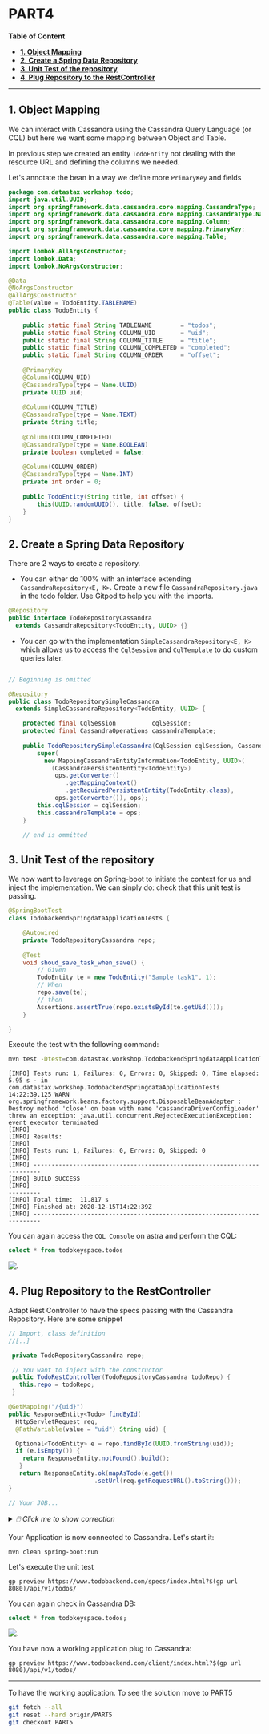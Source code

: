 # PART4

**Table of Content**
- **[1. Object Mapping](#1-object-mapping)**
- **[2. Create a Spring Data Repository](#2-create-a-spring-data-repository)**
- **[3. Unit Test of the repository](#3-unit-test-of-the-repository)**
- **[4. Plug Repository to the RestController](#4-plug-repository-to-the-restcontroller)**

---

## 1. Object Mapping

We can interact with Cassandra using the Cassandra Query Language (or CQL) but here we want some mapping between Object and Table.

In previous step we created an entity `TodoEntity` not dealing with the resource URL and defining the columns we needed.

Let's annotate the bean in a way we define more `PrimaryKey` and fields

```java
package com.datastax.workshop.todo;
import java.util.UUID;
import org.springframework.data.cassandra.core.mapping.CassandraType;
import org.springframework.data.cassandra.core.mapping.CassandraType.Name;
import org.springframework.data.cassandra.core.mapping.Column;
import org.springframework.data.cassandra.core.mapping.PrimaryKey;
import org.springframework.data.cassandra.core.mapping.Table;

import lombok.AllArgsConstructor;
import lombok.Data;
import lombok.NoArgsConstructor;

@Data
@NoArgsConstructor
@AllArgsConstructor
@Table(value = TodoEntity.TABLENAME)
public class TodoEntity {
    
    public static final String TABLENAME        = "todos";
    public static final String COLUMN_UID       = "uid";
    public static final String COLUMN_TITLE     = "title";
    public static final String COLUMN_COMPLETED = "completed";
    public static final String COLUMN_ORDER     = "offset";
    
    @PrimaryKey
    @Column(COLUMN_UID)
    @CassandraType(type = Name.UUID)
    private UUID uid;
    
    @Column(COLUMN_TITLE)
    @CassandraType(type = Name.TEXT)
    private String title;
    
    @Column(COLUMN_COMPLETED)
    @CassandraType(type = Name.BOOLEAN)
    private boolean completed = false;
    
    @Column(COLUMN_ORDER)
    @CassandraType(type = Name.INT)
    private int order = 0;
    
    public TodoEntity(String title, int offset) {
        this(UUID.randomUUID(), title, false, offset);
    }
}
```    

## 2. Create a Spring Data Repository

There are 2 ways to create a repository. 

- You can either do 100% with an interface extending `CassandraRepository<E, K>`. Create a new file `CassandraRepository.java` in the todo folder. Use Gitpod to help you with the imports.

```java
@Repository
public interface TodoRepositoryCassandra 
  extends CassandraRepository<TodoEntity, UUID> {}
```

- You can go with the implementation `SimpleCassandraRepository<E, K>` which allows us to access the `CqlSession` and `CqlTemplate` to do custom queries later.

```java

// Beginning is omitted

@Repository
public class TodoRepositorySimpleCassandra 
  extends SimpleCassandraRepository<TodoEntity, UUID> {

    protected final CqlSession          cqlSession;
    protected final CassandraOperations cassandraTemplate;
    
    public TodoRepositorySimpleCassandra(CqlSession cqlSession, CassandraOperations ops) {
        super(
          new MappingCassandraEntityInformation<TodoEntity, UUID>(
            (CassandraPersistentEntity<TodoEntity>) 
             ops.getConverter()
                .getMappingContext()
                .getRequiredPersistentEntity(TodoEntity.class), 
             ops.getConverter()), ops);
        this.cqlSession = cqlSession;
        this.cassandraTemplate = ops;
    }

    // end is ommitted
```

## 3. Unit Test of the repository

We now want to leverage on Spring-boot to initiate the context for us and inject the implementation. We can sinply do: check that this unit test is passing.

```java
@SpringBootTest
class TodobackendSpringdataApplicationTests {

    @Autowired
    private TodoRepositoryCassandra repo;
    
	@Test
	void shoud_save_task_when_save() {
	    // Given
	    TodoEntity te = new TodoEntity("Sample task1", 1);
	    // When
	    repo.save(te);
	    // then
	    Assertions.assertTrue(repo.existsById(te.getUid()));
	}

}
```

Execute the test with the following command:
```bash
mvn test -Dtest=com.datastax.workshop.TodobackendSpringdataApplicationTests#shoud_save_task_when_save
```

```
[INFO] Tests run: 1, Failures: 0, Errors: 0, Skipped: 0, Time elapsed: 5.95 s - in com.datastax.workshop.TodobackendSpringdataApplicationTests
14:22:39.125 WARN  org.springframework.beans.factory.support.DisposableBeanAdapter : Destroy method 'close' on bean with name 'cassandraDriverConfigLoader' threw an exception: java.util.concurrent.RejectedExecutionException: event executor terminated
[INFO] 
[INFO] Results:
[INFO] 
[INFO] Tests run: 1, Failures: 0, Errors: 0, Skipped: 0
[INFO] 
[INFO] ------------------------------------------------------------------------
[INFO] BUILD SUCCESS
[INFO] ------------------------------------------------------------------------
[INFO] Total time:  11.817 s
[INFO] Finished at: 2020-12-15T14:22:39Z
[INFO] ------------------------------------------------------------------------
```

You can again access the `CQL Console` on astra and perform the CQL:

```sql
select * from todokeyspace.todos
```

![.](https://github.com/DataStax-Academy/workshop-spring-data-cassandra/raw/PART4/images/astra-cqlconsole-select.png?raw=true)

## 4. Plug Repository to the RestController

Adapt Rest Controller to have the specs passing with the Cassandra Repository. Here are some snippet

```java
// Import, class definition
//[..]

 private TodoRepositoryCassandra repo;

 // You want to inject with the constructor
 public TodoRestController(TodoRepositoryCassandra todoRepo) {
   this.repo = todoRepo;
 }

@GetMapping("/{uid}")
public ResponseEntity<Todo> findById(
  HttpServletRequest req, 
  @PathVariable(value = "uid") String uid) {

  Optional<TodoEntity> e = repo.findById(UUID.fromString(uid));
  if (e.isEmpty()) {
    return ResponseEntity.notFound().build();
   }
   return ResponseEntity.ok(mapAsTodo(e.get())
                        .setUrl(req.getRequestURL().toString()));
}

// Your JOB...

```
<details><summary><i>🖱️ Click me to show correction</i></summary><br/><a href="https://github.com/DataStax-Academy/workshop-spring-data-cassandra/blob/PART5/todobackend-springdata/src/main/java/com/datastax/workshop/todo/Todo.java"><li>Todo.java</a><a href="https://github.com/DataStax-Academy/workshop-spring-data-cassandra/blob/PART5/todobackend-springdata/src/main/java/com/datastax/workshop/todo/TodoEntity.java"><li>TodoEntity.java</a><br/><a href="https://github.com/DataStax-Academy/workshop-spring-data-cassandra/blob/PART5/todobackend-springdata/src/main/java/com/datastax/workshop/todo/TodoRestController.java"><li>TodoRestController.java</a><br/></details>


Your Application is now connected to Cassandra. Let's start it:

```
mvn clean spring-boot:run
```

Let's execute the unit test
```
gp preview https://www.todobackend.com/specs/index.html?$(gp url 8080)/api/v1/todos/
```

You can again check in Cassandra DB:

```sql
select * from todokeyspace.todos;
```

![.](https://github.com/DataStax-Academy/workshop-spring-data-cassandra/raw/PART4/images/astra-cqlconsole-select-2.png?raw=true)

You have now a working application plug to Cassandra:
```
gp preview https://www.todobackend.com/client/index.html?$(gp url 8080)/api/v1/todos/
```

--- 
To have the working application. To see the solution move to PART5

```bash
git fetch --all
git reset --hard origin/PART5
git checkout PART5 
```
